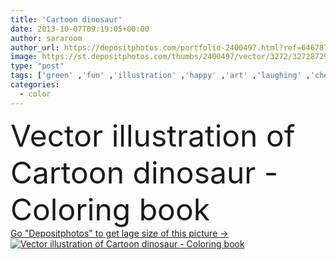 ```yaml
---
title: 'Cartoon dinosaur'
date: 2013-10-07T09:19:05+00:00
author: sararoom
author_url: https://depositphotos.com/portfolio-2400497.html?ref=64678756
image: https://st.depositphotos.com/thumbs/2400497/vector/3272/32728729/api_thumb_450.jpg?forcejpeg=true
type: "post"
tags: ['green' ,'fun' ,'illustration' ,'happy' ,'art' ,'laughing' ,'cheerful' ,'cute' ,'smile' ,'animal' ,'dangerous' ,'retro' ,'cartoon' ,'funny' ,'character' ,'comic' ,'teeth' ,'traditional' ,'drawing' ,'artwork' ,'wild' ,'friendly' ,'powerful' ,'reptile' ,'monster' ,'creature' ,'dragon' ,'lizard' ,'doodle' ,'claws' ,'dinosaur' ,'prehistoric' ,'jurassic' ,'tyrannosaurus' ,'white background' ,'Isolated On White' ,'clip art' ,'cartoon character' ,'hand drawn' ,'coloring book' ]
categories: 
  - color
---
```

<div aling="center">
            <font size="60"> Vector illustration of Cartoon dinosaur - Coloring book</font>   
</div>
<div>
    <a href='https://st.depositphotos.com/thumbs/2400497/vector/3272/32728729/api_thumb_450.jpg?forcejpeg=true?ref=64678756' target=_blank > Go "Depositphotos" to get lage size of this picture ->
        <img href='https://st.depositphotos.com/thumbs/2400497/vector/3272/32728729/api_thumb_450.jpg?forcejpeg=true?ref=64678756' src='https://st.depositphotos.com/2400497/3272/v/950/depositphotos_32728729-stock-illustration-cartoon-dinosaur.jpg?forcejpeg=true' alt='Vector illustration of Cartoon dinosaur - Coloring book' >
    </a>
</div>
